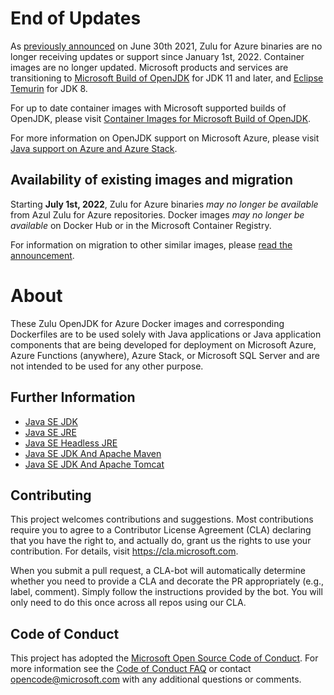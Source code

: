 # End of Updates

As [previously announced](https://devblogs.microsoft.com/java/end-of-updates-support-and-availability-of-zulu-for-azure/) on June 30th 2021, Zulu for Azure binaries are no longer receiving updates or support since January 1st, 2022. Container images are no longer updated. Microsoft products and services are transitioning to [Microsoft Build of OpenJDK](https://docs.microsoft.com/en-us/java/openjdk/install) for JDK 11 and later, and [Eclipse Temurin](https://adoptium.net/releases.html?variant=openjdk8&jvmVariant=hotspot) for JDK 8.

For up to date container images with Microsoft supported builds of OpenJDK, please visit [Container Images for Microsoft Build of OpenJDK](https://docs.microsoft.com/en-us/java/openjdk/containers).

For more information on OpenJDK support on Microsoft Azure, please visit [Java support on Azure and Azure Stack](https://docs.microsoft.com/en-us/azure/developer/java/fundamentals/java-support-on-azure).

## Availability of existing images and migration

Starting **July 1st, 2022**, Zulu for Azure binaries _may no longer be available_ from Azul Zulu for Azure repositories. Docker images _may no longer be available_ on Docker Hub or in the Microsoft Container Registry.

For information on migration to other similar images, please [read the announcement](https://devblogs.microsoft.com/java/end-of-updates-support-and-availability-of-zulu-for-azure/#container-images-availability-timeline).

# About
These Zulu OpenJDK for Azure Docker images and corresponding Dockerfiles are to be used solely with Java applications or Java application components that are being developed for deployment on Microsoft Azure, Azure Functions (anywhere), Azure Stack, or Microsoft SQL Server and are not intended to be used for any other purpose.

## Further Information
* [Java SE JDK](https://hub.docker.com/_/microsoft-java-jdk)
* [Java SE JRE](https://hub.docker.com/_/microsoft-java-jre)
* [Java SE Headless JRE](https://hub.docker.com/_/microsoft-java-jre-headless)
* [Java SE JDK And Apache Maven](https://hub.docker.com/_/microsoft-java-maven)
* [Java SE JDK And Apache Tomcat](https://hub.docker.com/_/microsoft-java-tomcat)

## Contributing
This project welcomes contributions and suggestions.  Most contributions require you to agree to a
Contributor License Agreement (CLA) declaring that you have the right to, and actually do, grant us
the rights to use your contribution. For details, visit https://cla.microsoft.com.
 
When you submit a pull request, a CLA-bot will automatically determine whether you need to provide
a CLA and decorate the PR appropriately (e.g., label, comment). Simply follow the instructions
provided by the bot. You will only need to do this once across all repos using our CLA.
 
## Code of Conduct
This project has adopted the [Microsoft Open Source Code of Conduct](https://opensource.microsoft.com/codeofconduct/). For more information see the [Code of Conduct FAQ](https://opensource.microsoft.com/codeofconduct/faq/) or contact [opencode@microsoft.com](mailto:opencode@microsoft.com) with any additional questions or comments.


